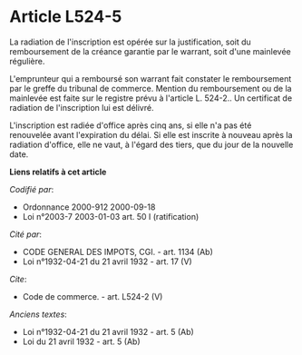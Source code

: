 # Article L524-5

La radiation de l'inscription est opérée sur la justification, soit du remboursement de la créance garantie par le warrant,
soit d'une mainlevée régulière.

L'emprunteur qui a remboursé son warrant fait constater le remboursement par le greffe du tribunal de commerce. Mention du
remboursement ou de la mainlevée est faite sur le registre prévu à l'article L. 524-2.. Un certificat de radiation de
l'inscription lui est délivré.

L'inscription est radiée d'office après cinq ans, si elle n'a pas été renouvelée avant l'expiration du délai. Si elle est
inscrite à nouveau après la radiation d'office, elle ne vaut, à l'égard des tiers, que du jour de la nouvelle date.

**Liens relatifs à cet article**

_Codifié par_:

  - Ordonnance 2000-912 2000-09-18
  - Loi n°2003-7 2003-01-03 art. 50 I (ratification)

_Cité par_:

  - CODE GENERAL DES IMPOTS, CGI. - art. 1134 (Ab)
  - Loi n°1932-04-21 du 21 avril 1932 - art. 17 (V)

_Cite_:

  - Code de commerce. - art. L524-2 (V)

_Anciens textes_:

  - Loi n°1932-04-21 du 21 avril 1932 - art. 5 (Ab)
  - Loi du 21 avril 1932 - art. 5 (Ab)
